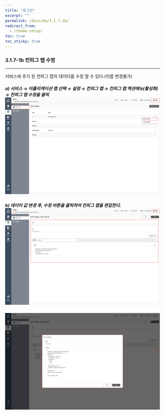 ```yaml
---
title: "로그인"
excerpt: ""
permalink: /docs/ko/3.1.7.1b/
redirect_from:
  - /theme-setup/
toc: true
toc_sticky: true
---
```


### 3.1.7-1b 컨피그 맵 수정

---

서비스에 추가 된 컨피그 맵의 데이터를 수정 할 수 있다.\(이름 변경불가\)

##### a\) 서비스 → 어플리케이션 맵 선택 → 설정 → 컨피그 맵 → 컨피그 맵 액션메뉴\(활성화\) →  컨피그 맵 수정을 클릭![](/assets/KR/3.0.0/3.1.7-1b_1.png)

##### b\) 데이터 값 변경 후, 수정 버튼을 클릭하여 컨피그 맵을 편집한다.![](/assets/KR/3.0.0/3.1.7-1b_2.png)
![](/assets/KR/3.0.0/3.1.7-1b_3.png)
